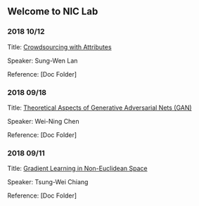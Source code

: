 ## Welcome to NIC Lab 

   
  
### 2018 10/12
Title:        [Crowdsourcing with Attributes](https://github.com/niclab524/GroupMeeting/tree/master/doc/20181012/slides1012_2018.pdf)  
  
Speaker:      Sung-Wen Lan  
  
Reference:    [Doc Folder]
  
  
### 2018 09/18
Title:        [Theoretical Aspects of Generative Adversarial Nets (GAN)](https://github.com/niclab524/GroupMeeting/tree/master/doc/20180918/slides0918_2018.pdf)  
  
Speaker:      Wei-Ning Chen  
 
Reference:    [Doc Folder]

  
### 2018 09/11
Title:        [Gradient Learning in Non-Euclidean Space](https://niclab524.github.io/GroupMeeting/doc/20180911/slides0911_2018.pdf)  
  
Speaker:      Tsung-Wei Chiang  
  
Reference:    [Doc Folder]

 
 